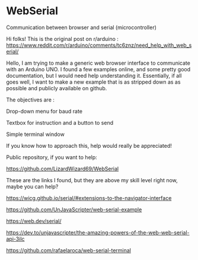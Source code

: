 # WebSerial
Communication between browser and serial (microcontroller)

Hi folks! This is the original post on r/arduino :
https://www.reddit.com/r/arduino/comments/tc6znz/need_help_with_web_serial/

 Hello, I am trying to make a generic web browser interface to communicate with an Arduino UNO. I found a few examples online, and some pretty good documentation, but I would need help understanding it. Essentially, if all goes well, I want to make a new example that is as stripped down as as possible and publicly available on github.

The objectives are :

 Drop-down menu for baud rate

 Textbox for instruction and a button to send

 Simple terminal window

If you know how to approach this, help would really be appreciated!

Public repository, if you want to help:

https://github.com/LizardWizard69/WebSerial

These are the links I found, but they are above my skill level right now, maybe you can help?

https://wicg.github.io/serial/#extensions-to-the-navigator-interface

https://github.com/UnJavaScripter/web-serial-example

https://web.dev/serial/

https://dev.to/unjavascripter/the-amazing-powers-of-the-web-web-serial-api-3ilc

https://github.com/rafaelaroca/web-serial-terminal
